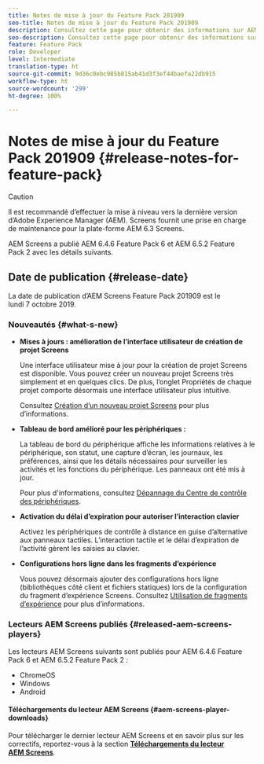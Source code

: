 ```yaml
---
title: Notes de mise à jour du Feature Pack 201909
seo-title: Notes de mise à jour du Feature Pack 201909
description: Consultez cette page pour obtenir des informations sur AEM Screens Feature Pack 201909, publié le mercredi 31 juillet 2019.
seo-description: Consultez cette page pour obtenir des informations sur AEM Screens Feature Pack 201909, publié le lundi 7 octobre 2019.
feature: Feature Pack
role: Developer
level: Intermediate
translation-type: ht
source-git-commit: 9d36c0ebc985b815ab41d3f3ef44baefa22db915
workflow-type: ht
source-wordcount: '299'
ht-degree: 100%

---
```



# Notes de mise à jour du Feature Pack 201909 {#release-notes-for-feature-pack}

>[!CAUTION]
>
>Il est recommandé d’effectuer la mise à niveau vers la dernière version d’Adobe Experience Manager (AEM). Screens fournit une prise en charge de maintenance pour la plate-forme AEM 6.3 Screens.

AEM Screens a publié AEM 6.4.6 Feature Pack 6 et AEM 6.5.2 Feature Pack 2 avec les détails suivants.

## Date de publication {#release-date}

La date de publication d’AEM Screens Feature Pack 201909 est le lundi 7 octobre 2019.

### Nouveautés {#what-s-new}

* **Mises à jours : amélioration de l’interface utilisateur de création de projet Screens**

   Une interface utilisateur mise à jour pour la création de projet Screens est disponible. Vous pouvez créer un nouveau projet Screens très simplement et en quelques clics. De plus, l’onglet Propriétés de chaque projet comporte désormais une interface utilisateur plus intuitive.

   Consultez [Création d’un nouveau projet Screens](creating-a-screens-project.md) pour plus d’informations.

* **Tableau de bord amélioré pour les périphériques :**

   La tableau de bord du périphérique affiche les informations relatives à le périphérique, son statut, une capture d’écran, les journaux, les préférences, ainsi que les détails nécessaires pour surveiller les activités et les fonctions du périphérique. Les panneaux ont été mis à jour.

   Pour plus d&#39;informations, consultez [Dépannage du Centre de contrôle des périphériques](monitoring-screens.md).

* **Activation du délai d’expiration pour autoriser l’interaction clavier**

   Activez les périphériques de contrôle à distance en guise d’alternative aux panneaux tactiles. L’interaction tactile et le délai d’expiration de l’activité gèrent les saisies au clavier.

* **Configurations hors ligne dans les fragments d’expérience**

   Vous pouvez désormais ajouter des configurations hors ligne (bibliothèques côté client et fichiers statiques) lors de la configuration du fragment d’expérience Screens.
Consultez [Utilisation de fragments d’expérience](experience-fragments-in-screens.md) pour plus d’informations.

### Lecteurs AEM Screens publiés {#released-aem-screens-players}

Les lecteurs AEM Screens suivants sont publiés pour AEM 6.4.6 Feature Pack 6 et AEM 6.5.2 Feature Pack 2 :

* ChromeOS
* Windows
* Android

#### Téléchargements du lecteur AEM Screens {#aem-screens-player-downloads}

Pour télécharger le dernier lecteur AEM Screens et en savoir plus sur les correctifs, reportez-vous à la section [**Téléchargements du lecteur AEM Screens**](https://download.macromedia.com/screens/).
